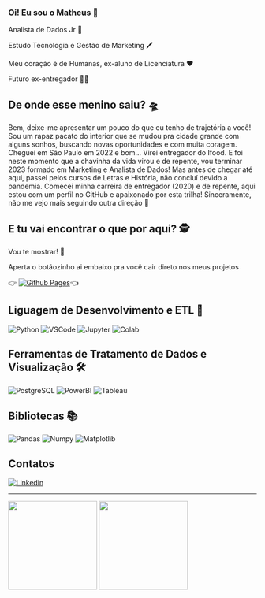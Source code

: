 ### Oi! Eu sou o Matheus 👋

Analista de Dados Jr 🎲

Estudo Tecnologia e Gestão de Marketing 🖊️

Meu coração é de Humanas, ex-aluno de Licenciatura ❤️

Futuro ex-entregador 🕺🏻

## De onde esse menino saiu? 🛸
Bem, deixe-me apresentar um pouco do que eu tenho de trajetória a você! 
Sou um rapaz pacato do interior que se mudou pra cidade grande com alguns sonhos, buscando novas oportunidades e com muita coragem. 
Cheguei em São Paulo em 2022 e bom... Virei entregador do Ifood. E foi neste momento que a chavinha da vida virou e de repente, vou terminar 2023 formado em Marketing e Analista de Dados! 
Mas antes de chegar até aqui, passei pelos cursos de Letras e História, não concluí devido a pandemia. Comecei minha carreira de entregador (2020) e de repente, aqui estou com um perfil no GitHub e apaixonado por esta trilha! Sinceramente, não me vejo mais seguindo outra direção 🙂

## E tu vai encontrar o que por aqui? 🕵️
Vou te mostrar! 🙂

Aperta o botãozinho ai embaixo pra você cair direto nos meus projetos     

  👉
[![Github Pages](https://img.shields.io/badge/github%20pages-121013?style=for-the-badge&logo=github&logoColor=white)](https://github.com/mathuscm?tab=repositories)👈

## Liguagem de Desenvolvimento e ETL 🧱

![Python](https://img.shields.io/badge/Python-FFD43B?style=for-the-badge&logo=python&logoColor=blue)
![VSCode](https://img.shields.io/badge/VSCode-0078D4?style=for-the-badge&logo=visual%20studio%20code&logoColor=white)
![Jupyter](https://img.shields.io/badge/Jupyter-F37626.svg?&style=for-the-badge&logo=Jupyter&logoColor=white)
![Colab](	https://img.shields.io/badge/Colab-F9AB00?style=for-the-badge&logo=googlecolab&color=525252)

## Ferramentas de Tratamento de Dados e Visualização 🛠️
![PostgreSQL](https://img.shields.io/badge/PostgreSQL-316192?style=for-the-badge&logo=postgresql&logoColor=white)
![PowerBI](https://img.shields.io/badge/PowerBI-F2C811?style=for-the-badge&logo=Power%20BI&logoColor=white)
![Tableau](https://img.shields.io/badge/Tableau-E97627?style=for-the-badge&logo=Tableau&logoColor=white)

## Bibliotecas 📚
![Pandas](https://img.shields.io/badge/Pandas-2C2D72?style=for-the-badge&logo=pandas&logoColor=white)
![Numpy](https://img.shields.io/badge/Numpy-777BB4?style=for-the-badge&logo=numpy&logoColor=white)
![Matplotlib](https://img.shields.io/badge/Matplotlib-%23ffffff.svg?style=for-the-badge&logo=Matplotlib&logoColor=black)

## Contatos
[![Linkedin](https://img.shields.io/badge/LinkedIn-0077B5?style=for-the-badge&logo=linkedin&logoColor=white)](https://www.linkedin.com/in/mscordaro/)

---

<div>

<img height="180em" src="https://github-readme-stats.vercel.app/api?username=mathuscm&show_icons=true&theme=dark"/>
 <img height="180em" src="https://github-readme-stats.vercel.app/api/top-langs/?username=mathuscm&layout=compact&theme=dark"/>
  
</div>
